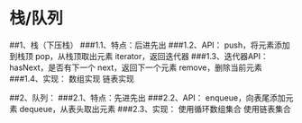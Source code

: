 # 栈/队列

##1、栈（下压栈）
###1.1、特点：后进先出
###1.2、API：
push，将元素添加到栈顶
pop，从栈顶取出元素
iterator，返回迭代器
###1.3、迭代器API：
hasNext，是否有下一个
next，返回下一个元素
remove，删除当前元素
###1.4、实现：
数组实现
链表实现
 

##2、队列：
###2.1、特点：先进先出
###2.2、API：
enqueue，向表尾添加元素
dequeue，从表头取出元素
###2.3、实现：
使用循环数组集合
使用链表集合







